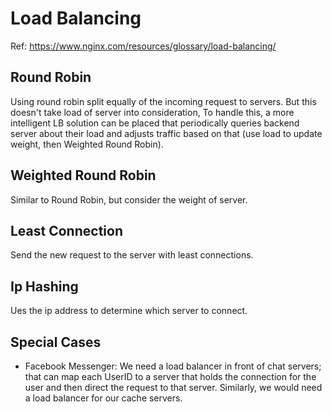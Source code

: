 # Load Balancing

Ref: https://www.nginx.com/resources/glossary/load-balancing/

## Round Robin

Using round robin split equally of the incoming request to servers. But this doesn't take load of server into consideration, To handle this, a more intelligent LB solution can be placed that periodically queries backend server about their load and adjusts traffic based on that (use load to update weight, then Weighted Round Robin).

## Weighted Round Robin

Similar to Round Robin, but consider the weight of server.

## Least Connection

Send the new request to the server with least connections.

## Ip Hashing

Ues the ip address to determine which server to connect.

## Special Cases

- Facebook Messenger: We need a load balancer in front of chat servers; that can map each UserID to a server that holds the connection for the user and then direct the request to that server. Similarly, we would need a load balancer for our cache servers.
